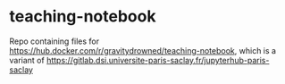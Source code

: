 # teaching-notebook
Repo containing files for https://hub.docker.com/r/gravitydrowned/teaching-notebook, which is a variant of https://gitlab.dsi.universite-paris-saclay.fr/jupyterhub-paris-saclay 
